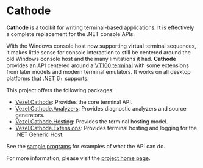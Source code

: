 # Cathode

**Cathode** is a toolkit for writing terminal-based applications. It is
effectively a complete replacement for the .NET console APIs.

With the Windows console host now supporting virtual terminal sequences, it
makes little sense for console interaction to still be centered around the old
Windows console host and the many limitations it had. **Cathode** provides an
API centered around a [VT100 terminal](https://vt100.net) with some extensions
from later models and modern terminal emulators. It works on all desktop
platforms that .NET 6+ supports.

This project offers the following packages:

* [Vezel.Cathode](https://www.nuget.org/packages/Vezel.Cathode): Provides the
  core terminal API.
* [Vezel.Cathode.Analyzers](https://www.nuget.org/packages/Vezel.Cathode.Analyzers):
  Provides diagnostic analyzers and source generators.
* [Vezel.Cathode.Hosting](https://www.nuget.org/packages/Vezel.Cathode.Hosting):
  Provides the terminal hosting model.
* [Vezel.Cathode.Extensions](https://www.nuget.org/packages/Vezel.Cathode.Extensions):
  Provides terminal hosting and logging for the .NET Generic Host.

See the
[sample programs](https://github.com/vezel-dev/cathode/tree/master/src/samples)
for examples of what the API can do.

For more information, please visit the
[project home page](https://docs.vezel.dev/cathode).
